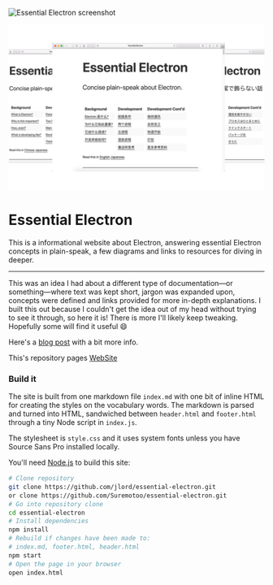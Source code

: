 ![Essential Electron screenshot](https://cloud.githubusercontent.com/assets/1305617/17867404/3e699c20-685f-11e6-9303-c98862a0540a.png)

![screenshot](https://github.com/Suremotoo/essential-electron/blob/master/imgs/screenshot.png?raw=true)

# Essential Electron

This is a informational website about Electron, answering essential Electron concepts in plain-speak, a few diagrams and links to resources for diving in deeper.

---

This was an idea I had about a different type of documentation—or something—where text was kept short, jargon was expanded upon, concepts were defined and links provided for more in-depth explanations. I built this out because I couldn't get the idea out of my head without trying to see it through, so here it is! There is more I'll likely keep tweaking. Hopefully some will find it useful :smile:

Here's a [blog post](http://jlord.us/blog/essential-electron.html) with a bit more info.

This's repository pages [WebSite](http://blog.suremotoo.site/essential-electron/index-zh.html)

### Build it

The site is built from one markdown file `index.md` with one bit of inline HTML for creating the styles on the vocabulary words. The markdown is parsed and turned into HTML, sandwiched between `header.html` and `footer.html` through a tiny Node script in `index.js`.

The stylesheet is `style.css` and it uses system fonts unless you have Source Sans Pro installed locally.

You'll need [Node.js](https://nodejs.org) to build this site:

```bash
# Clone repository
git clone https://github.com/jlord/essential-electron.git
or clone https://github.com/Suremotoo/essential-electron.git
# Go into repository clone
cd essential-electron
# Install dependencies
npm install
# Rebuild if changes have been made to:
# index.md, footer.html, header.html
npm start
# Open the page in your browser
open index.html
```
